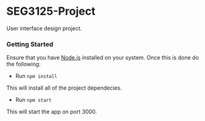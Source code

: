 SEG3125-Project
===============

User interface design project.

### Getting Started

Ensure that you have [Node.js](http://nodejs.org/) installed on your system. Once this is done do the following:

* Run `npm install`

This will install all of the project dependecies.

* Run `npm start`

This will start the app on port 3000.